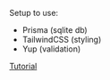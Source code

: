 Setup to use:

- Prisma (sqlite db)
- TailwindCSS (styling)
- Yup (validation)

[Tutorial](https://www.youtube.com/watch?v=d_BhzHVV4aQ)
